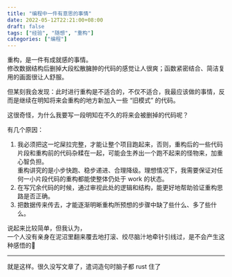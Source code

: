 ```yaml
---
title: "编程中一件有意思的事情"
date: 2022-05-12T22:21:00+08:00
draft: false
tags: ["经验", "随想", "重构"]
categories: ["编程"]
---
```


重构，是一件有成就感的事情。  
修改数据结构后删掉大段松散臃肿的代码的感觉让人很爽；函数紧密结合、简洁复用的画面很让人舒服。

但某刻我会发现：此时进行重构是不适合的，不仅不适合，我最应该做的事情，反而是继续在明知将来会重构的地方新加入一些 “旧模式” 的代码。  


这很奇怪，为什么我要写一段明知在不久的将来会被删掉的代码呢？  

有几个原因：  
1. 我必须把这一坨屎拉完整，才能让整个项目跑起来，否则，重构后的一些代码片段和重构前的代码杂糅在一起，可能会生养出一个跑不起来的怪物来，加重心智负担。  
   重构讲究的是小步快跑、稳步递进、合理降级。理想情况下，我需要保证对任何一小片段代码的重构都能使整体仍处于 work 的状态。
2. 在写冗余代码的时候，通过审视此处的逻辑和结构，能更好地帮助验证重构思路是否正确。
3. 把数据传来传去，才能逐渐明晰重构所预想的步骤中缺了些什么、多了些什么。

说起来比较简单，但我认为，  
一个人没有亲身在泥沼里翻来覆去地打滚、绞尽脑汁地牵针引线过，是不会产生这种感悟的🥲

-----
就是这样。很久没写文章了，遣词造句时脑子都 rust 住了
